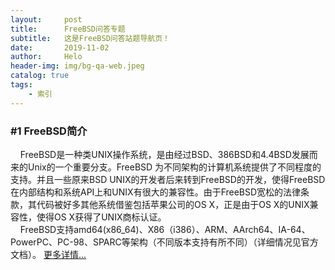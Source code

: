 ```yaml
---
layout:     post
title:      FreeBSD问答专题
subtitle:   这是FreeBSD问答站题导航页！
date:       2019-11-02
author:     Helo
header-img: img/bg-qa-web.jpeg
catalog: true
tags:
    - 索引
---
```

### #1 FreeBSD简介
&nbsp;&nbsp;&nbsp;&nbsp;FreeBSD是一种类UNIX操作系统，是由经过BSD、386BSD和4.4BSD发展而来的Unix的一个重要分支。FreeBSD 为不同架构的计算机系统提供了不同程度的支持。并且一些原来BSD UNIX的开发者后来转到FreeBSD的开发，使得FreeBSD在内部结构和系统API上和UNIX有很大的兼容性。由于FreeBSD宽松的法律条款，其代码被好多其他系统借鉴包括苹果公司的OS X，正是由于OS X的UNIX兼容性，使得OS X获得了UNIX商标认证。   
&nbsp;&nbsp;&nbsp;&nbsp;FreeBSD支持amd64(x86_64)、X86（i386）、ARM、AArch64、IA-64、PowerPC、PC-98、SPARC等架构（不同版本支持有所不同）（详细情况见官方文档）。  [更多详情...](https://baike.baidu.com/item/FreeBSD/413712?fr=aladdin)